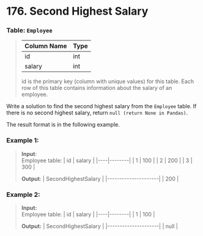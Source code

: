 # 176. Second Highest Salary

### Table: ```Employee```

>| Column Name | Type |
>|-------------|------|
>| id          | int  |
>| salary      | int  |
>
>id is the primary key (column with unique values) for this table.
>Each row of this table contains information about the salary of an employee.

Write a solution to find the second highest salary from the ```Employee``` table. If there is no second highest salary, return ```null (return None in Pandas)```.

The result format is in the following example.

 
### Example 1:

>**Input**:<br>
>Employee table:
>| id | salary |
>|----|--------|
>| 1  | 100    |
>| 2  | 200    |
>| 3  | 300    |
>
>**Output**:
>| SecondHighestSalary |
>|---------------------|
>| 200                 |


### Example 2:

>**Input:**<br>
>Employee table:
>| id | salary |
>|----|--------|
>| 1  | 100    |
>
>**Output:**
>| SecondHighestSalary |
>|---------------------|
>| null                |
